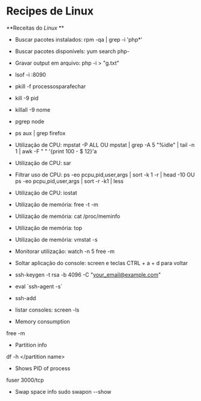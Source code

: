 # Recipes de Linux
**Receitas do *Linux* **

- Buscar pacotes instalados: rpm -qa | grep -i 'php*'
- Buscar pacotes disponívels: yum search php-
- Gravar output em arquivo: php -i > "g.txt"
- lsof -i :8090
- pkill -f processosparafechar
- kill -9 pid
- killall -9 nome
- pgrep node
- ps aux | grep firefox
- Utilização de CPU: mpstat -P ALL OU mpstat | grep -A 5 "%idle" | tail -n 1 | awk -F " " '{print 100 -  $ 12}'a
- Utilização de CPU: sar
- Filtrar uso de CPU: ps -eo pcpu,pid,user,args | sort -k 1 -r | head -10 OU ps -eo pcpu,pid,user,args | sort -r -k1 | less
- Utilização de CPU: iostat
- Utilização de memória: free -t -m
- Utilização de memória: cat /proc/meminfo
- Utilização de memória: top
- Utilização de memória: vmstat -s
- Monitorar utilização: watch -n 5 free -m

- Soltar aplicação do console: screen e teclas CTRL + a + d para voltar
- ssh-keygen -t rsa -b 4096 -C "your_email@example.com"
- eval \`ssh-agent -s\`
- ssh-add <chave>
- listar consoles: screen -ls

- Memory consumption

free -m

- Partition info

df -h </partition name>

- Shows PID of process

fuser 3000/tcp

- Swap space info
sudo swapon --show
